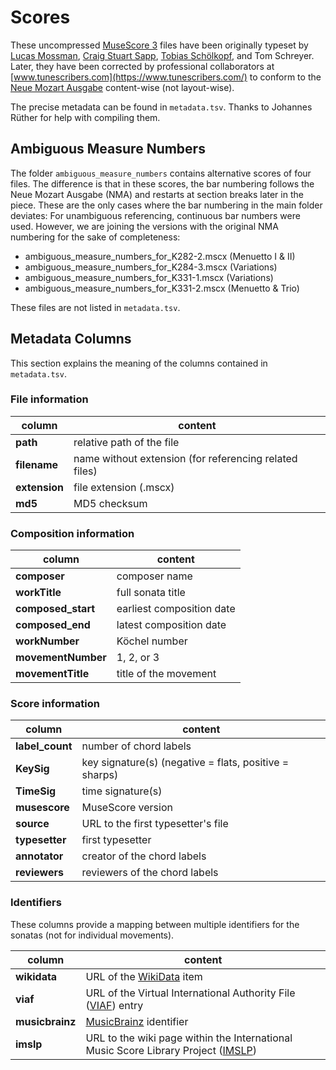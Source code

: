 # Scores

These uncompressed [MuseScore 3](https://musescore.org/download) files have been originally typeset by [Lucas Mossman](https://musescore.com/lukemossman), [Craig Stuart Sapp](https://github.com/craigsapp/mozart-piano-sonatas), [Tobias Schölkopf](http://www.tobis-notenarchiv.de/mozart/index.htm), and Tom Schreyer. Later, they have been corrected by professional collaborators at [www.tunescribers.com](https://www.tunescribers.com/) to conform to the [Neue Mozart Ausgabe](https://dme.mozarteum.at/DME/nma) content-wise (not layout-wise).

The precise metadata can be found in `metadata.tsv`. Thanks to Johannes Rüther for help with compiling them.

## Ambiguous Measure Numbers

The folder `ambiguous_measure_numbers` contains alternative scores of four files. The difference is that in these scores, the bar numbering follows the Neue Mozart Ausgabe (NMA) and restarts at section breaks later in the piece. These are the only cases where the bar numbering in the main folder deviates: For unambiguous referencing, continuous bar numbers were used. However, we are joining the versions with the original NMA numbering for the sake of completeness:

* ambiguous_measure_numbers_for_K282-2.mscx (Menuetto I & II)
* ambiguous_measure_numbers_for_K284-3.mscx (Variations)
* ambiguous_measure_numbers_for_K331-1.mscx (Variations)
* ambiguous_measure_numbers_for_K331-2.mscx (Menuetto & Trio)


These files are not listed in `metadata.tsv`.


## Metadata Columns

This section explains the meaning of the columns contained in `metadata.tsv`.

### File information

| column        | content                                                |
|---------------|--------------------------------------------------------|
| **path**      | relative path of the file                              |
| **filename**  | name without extension (for referencing related files) |
| **extension** | file extension (.mscx)                                 |
| **md5**       | MD5 checksum                                           |

### Composition information

| column             | content                   |
|--------------------|---------------------------|
| **composer**       | composer name             |
| **workTitle**      | full sonata title         |
| **composed_start** | earliest composition date |
| **composed_end**   | latest composition date   |
| **workNumber**     | Köchel number             |
| **movementNumber** | 1, 2, or 3                |
| **movementTitle**  | title of the movement     |

### Score information

| column          | content                                                |
|-----------------|--------------------------------------------------------|
| **label_count** | number of chord labels                                 |
| **KeySig**      | key signature(s) (negative = flats, positive = sharps) |
| **TimeSig**     | time signature(s)                                      |
| **musescore**   | MuseScore version                                      |
| **source**      | URL to the first typesetter's file                     |
| **typesetter**  | first typesetter                                       |
| **annotator**   | creator of the chord labels                            |
| **reviewers**   | reviewers of the chord labels                          |

### Identifiers

These columns provide a mapping between multiple identifiers for the sonatas (not for individual movements).

| column          | content                                                                                                 |
|-----------------|---------------------------------------------------------------------------------------------------------|
| **wikidata**    | URL of the [WikiData](https://www.wikidata.org/) item                                                   |
| **viaf**        | URL of the Virtual International Authority File ([VIAF](http://viaf.org/)) entry                        |
| **musicbrainz** | [MusicBrainz](https://musicbrainz.org/) identifier                                                      |
| **imslp**       | URL to the wiki page within the International Music Score Library Project ([IMSLP](https://imslp.org/)) |
